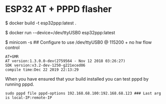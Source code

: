 # ESP32 AT + PPPD flasher

$ docker build -t esp32ppp:latest .


$ docker run --device=/dev/ttyUSB0 esp32ppp:latest


$ minicom -s ## Configure to use /dev/ttyUSB0 @ 115200 + no hw flow control 

    AT+GMR
    AT version:1.3.0.0-dev(2759564 - Nov 12 2018 03:26:27)
    SDK version:v3.2-dev-1250-g221eced06
    compile time:Dec 22 2019 22:13:29


When you have ensured that your build installed you can test pppd by running pppd.

    sudo pppd file pppd-options 192.168.68.100:192.168.68.123 ### Last arg is local-IP:remote-IP



